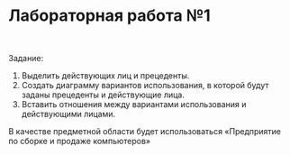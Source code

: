 <h1><b>Лабораторная работа №1</h1></b> <br>

Задание:
1. Выделить действующих лиц и прецеденты.
2. Создать диаграмму вариантов использования, в которой будут заданы
прецеденты и действующие лица.
3. Вставить отношения между вариантами использования и
действующими лицами. <br>

В качестве предметной области будет использоваться «Предприятие по сборке и продаже компьютеров»
